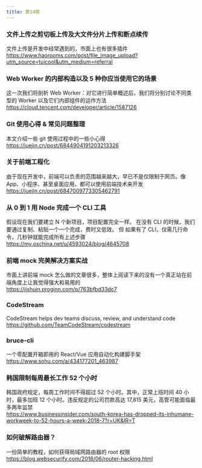```yaml
---
title: 第14期
---
```


### 文件上传之剪切板上传及大文件分片上传和断点续传

文件上传是开发中经常遇到的，市面上也有很多插件  
https://www.haorooms.com/post/file_image_upload?utm_source=tuicool&utm_medium=referral

### Web Worker 的内部构造以及 5 种你应当使用它的场景

这一次我们将剖析 Web Worker：对它进行简单概述后，我们将分别讨论不同类型的 Worker 以及它们内部组件的运作方法  
https://cloud.tencent.com/developer/article/1587126

### Git 使用心得 & 常见问题整理

本文介绍一些 git 使用过程中的一些小心得  
https://juejin.cn/post/6844904191203213326

### 关于前端工程化

由于现在开发中，前端可以负责的范围越来越大，早已不是仅限制于网页。像 App、小程序、甚至桌面应用，都可以使用前端技术来开发  
https://juejin.cn/post/6847009773305462791

### 从 0 到 1 用 Node 完成一个 CLI 工具

假设现在我们要建立 N 个新项目，项目配置完全一样。 在没有 CLI 的时候，我们要通过复制、粘贴一个一个完成，费时又低效。 但 如果有了 CLI，仅需几行命令，几秒钟就能完成所有上述步骤  
https://my.oschina.net/u/4593024/blog/4645708

### 前端 mock 完美解决方案实战

市面上讲前端 mock 怎么做的文章很多，整体上阅读下来的没有一个真正站在前端角度上让我觉得强大和易用的  
https://jishuin.proginn.com/p/763bfbd33dc7

### CodeStream

CodeStream helps dev teams discuss, review, and understand code  
https://github.com/TeamCodeStream/codestream

### bruce-cli

一个零配置开箱即用的 React/Vue 应用自动化构建脚手架  
https://www.sohu.com/a/434177201_463987

### 韩国限制每周最长工作 52 个小时

韩国政府规定，每周工作时间不得超过 52 个小时。其中，正常上班时间 40 小时，最多加班 12 个小时。违反规定的公司罚款高达 17,815 美元，高管可能面临最多两年监禁  
https://www.businessinsider.com/south-korea-has-dropped-its-inhumane-workweek-to-52-hours-a-week-2018-7?r=UK&IR=T

### 如何破解路由器？

一份简单的教程，如何获得局域网路由器的 root 权限  
https://blog.websecurify.com/2018/06/router-hacking.html
